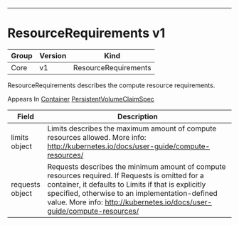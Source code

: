 

-----------
# ResourceRequirements v1



Group        | Version     | Kind
------------ | ---------- | -----------
Core | v1 | ResourceRequirements







ResourceRequirements describes the compute resource requirements.

<aside class="notice">
Appears In <a href="#container-v1">Container</a> <a href="#persistentvolumeclaimspec-v1">PersistentVolumeClaimSpec</a> </aside>

Field        | Description
------------ | -----------
limits <br /> object | Limits describes the maximum amount of compute resources allowed. More info: http://kubernetes.io/docs/user-guide/compute-resources/
requests <br /> object | Requests describes the minimum amount of compute resources required. If Requests is omitted for a container, it defaults to Limits if that is explicitly specified, otherwise to an implementation-defined value. More info: http://kubernetes.io/docs/user-guide/compute-resources/







